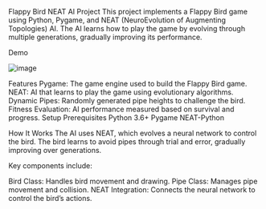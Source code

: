 Flappy Bird NEAT AI Project
This project implements a Flappy Bird game using Python, Pygame, and NEAT (NeuroEvolution of Augmenting Topologies) AI. The AI learns how to play the game by evolving through multiple generations, gradually improving its performance.

Demo

![image](https://github.com/user-attachments/assets/473d0836-2512-49ce-9fae-efb51f832f37)

Features
Pygame: The game engine used to build the Flappy Bird game.
NEAT: AI that learns to play the game using evolutionary algorithms.
Dynamic Pipes: Randomly generated pipe heights to challenge the bird.
Fitness Evaluation: AI performance measured based on survival and progress.
Setup
Prerequisites
Python 3.6+
Pygame
NEAT-Python

How It Works
The AI uses NEAT, which evolves a neural network to control the bird. The bird learns to avoid pipes through trial and error, gradually improving over generations.

Key components include:

Bird Class: Handles bird movement and drawing.
Pipe Class: Manages pipe movement and collision.
NEAT Integration: Connects the neural network to control the bird’s actions.
